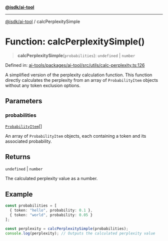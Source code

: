 [**@isdk/ai-tool**](../README.md)

***

[@isdk/ai-tool](../globals.md) / calcPerplexitySimple

# Function: calcPerplexitySimple()

> **calcPerplexitySimple**(`probabilities`): `undefined` \| `number`

Defined in: [ai-tools/packages/ai-tool/src/utils/calc-perplexity.ts:126](https://github.com/isdk/ai-tool.js/blob/a24331161aecd2d7bbd8dc9f9cd3d984871261cb/src/utils/calc-perplexity.ts#L126)

A simplified version of the perplexity calculation function.
This function directly calculates the perplexity from an array
of `ProbabilityItem` objects without any token exclusion options.

## Parameters

### probabilities

[`ProbabilityItem`](../interfaces/ProbabilityItem.md)[]

An array of `ProbabilityItem` objects, each containing
                       a token and its associated probability.

## Returns

`undefined` \| `number`

The calculated perplexity value as a number.

## Example

```typescript
const probabilities = [
  { token: "hello", probability: 0.1 },
  { token: "world", probability: 0.05 }
];

const perplexity = calcPerplexitySimple(probabilities);
console.log(perplexity); // Outputs the calculated perplexity value
```

